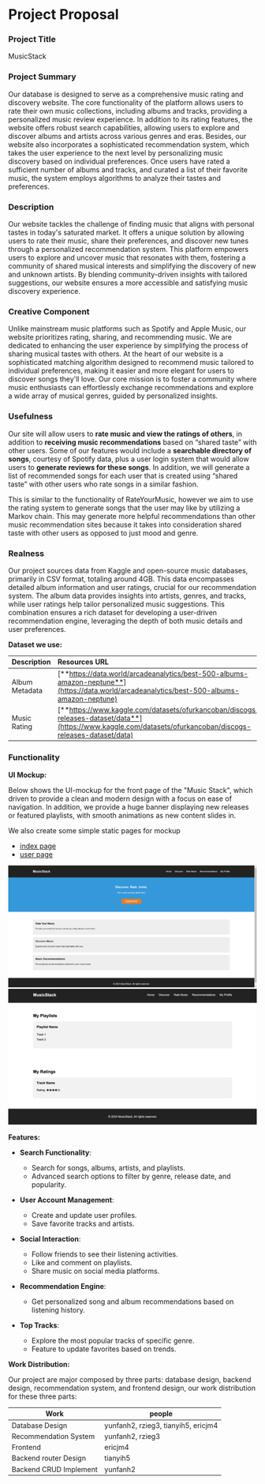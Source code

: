 # Project Proposal

### Project Title

MusicStack

### Project Summary

Our database is designed to serve as a comprehensive music rating and discovery website. The core functionality of the platform allows users to rate their own music collections, including albums and tracks, providing a personalized music review experience. In addition to its rating features, the website offers robust search capabilities, allowing users to explore and discover albums and artists across various genres and eras. Besides, our website also incorporates a sophisticated recommendation system, which takes the user experience to the next level by personalizing music discovery based on individual preferences. Once users have rated a sufficient number of albums and tracks, and curated a list of their favorite music, the system employs algorithms to analyze their tastes and preferences.

### Description 

Our website tackles the challenge of finding music that aligns with personal tastes in today's saturated market. It offers a unique solution by allowing users to rate their music, share their preferences, and discover new tunes through a personalized recommendation system. This platform empowers users to explore and uncover music that resonates with them, fostering a community of shared musical interests and simplifying the discovery of new and unknown artists. By blending community-driven insights with tailored suggestions, our website ensures a more accessible and satisfying music discovery experience.

### Creative Component

Unlike mainstream music platforms such as Spotify and Apple Music, our website prioritizes rating, sharing, and recommending music. We are dedicated to enhancing the user experience by simplifying the process of sharing musical tastes with others. At the heart of our website is a sophisticated matching algorithm designed to recommend music tailored to individual preferences, making it easier and more elegant for users to discover songs they'll love. Our core mission is to foster a community where music enthusiasts can effortlessly exchange recommendations and explore a wide array of musical genres, guided by personalized insights.

### Usefulness

Our site will allow users to **rate music and view the ratings of others**, in addition to **receiving music recommendations** based on “shared taste” with other users. Some of our features would include a **searchable directory of songs**, courtesy of Spotify data, plus a user login system that would allow users to **generate reviews for these songs**. In addition, we will generate a list of recommended songs for each user that is created using “shared taste” with other users who rate songs in a similar fashion.

This is similar to the functionality of RateYourMusic, however we aim to use the rating system to generate songs that the user may like by utilizing a Markov chain. This may generate more helpful recommendations than other music recommendation sites because it takes into consideration shared taste with other users as opposed to just mood and genre.

### Realness

Our project sources data from Kaggle and open-source music databases, primarily in CSV format, totaling around 4GB. This data encompasses detailed album information and user ratings, crucial for our recommendation system. The album data provides insights into artists, genres, and tracks, while user ratings help tailor personalized music suggestions. This combination ensures a rich dataset for developing a user-driven recommendation engine, leveraging the depth of both music details and user preferences.

**Dataset we use:**

| Description    | Resources URL                                                | Entities                   |
| -------------- | :----------------------------------------------------------- | -------------------------- |
| Album Metadata | [**https://data.world/arcadeanalytics/best-500-albums-amazon-neptune**](https://data.world/arcadeanalytics/best-500-albums-amazon-neptune) | Album,Track,Artist,Genre   |
| Music Rating   | [**https://www.kaggle.com/datasets/ofurkancoban/discogs-releases-dataset/data**](https://www.kaggle.com/datasets/ofurkancoban/discogs-releases-dataset/data) | Track_rating, album_rating |



### Functionality 

**UI Mockup:**

Below shows the UI-mockup for the front page of the "Music Stack", which driven to provide a clean and modern design with a focus on ease of navigation. In addition, we provide a huge banner displaying new releases or featured playlists, with smooth animations as new content slides in.

We also create some simple static pages for mockup
+ [index page](assets/mockup/index.html)
+ [user page](assets/mockup/user.html)

![Index Page mockup](assets/mockup/index_mockup.png)
![User Page mockup](assets/mockup/user_mockup.jpg)

**Features:**

- **Search Functionality**:
  - Search for songs, albums, artists, and playlists.
  - Advanced search options to filter by genre, release date, and popularity.

- **User Account Management**:
  - Create and update user profiles.
  - Save favorite tracks and artists.

- **Social Interaction**:
  - Follow friends to see their listening activities.
  - Like and comment on playlists.
  - Share music on social media platforms.

- **Recommendation Engine**:
  - Get personalized song and album recommendations based on listening history.

- **Top  Tracks**:
  - Explore the most popular tracks of specific genre.
  - Feature to update favorites based on trends.

**Work Distribution:**

Our project are major composed by three parts: database design, backend design, recommendation system, and frontend design, our work distribution for these three parts:

| Work                  | people                              |
| --------------------- | ----------------------------------- |
| Database Design       | yunfanh2, rzieg3, tianyih5, ericjm4 |
| Recommendation System | yunfanh2, rzieg3                    |
| Frontend              | ericjm4                             |
| Backend router Design    | tianyih5                            |
| Backend CRUD Implement    | yunfanh2                            |
